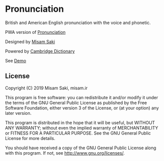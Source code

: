 # Pronunciation

British and American English pronunciation with the voice and phonetic.

PWA version of [Pronunciation](https://cafebazaar.ir/app/ir.misam.pronunciation)

Designed by [Misam Saki](http://misam.ir)

Powered by [Cambridge Dictionary](https://dictionary.cambridge.org)

See [Demo](https://pronunciation.cloudns.asia/)

## License

Copyright (C) 2019  Misam Saki, misam.ir

This program is free software: you can redistribute it and/or modify
it under the terms of the GNU General Public License as published by
the Free Software Foundation, either version 3 of the License, or
(at your option) any later version.

This program is distributed in the hope that it will be useful,
but WITHOUT ANY WARRANTY; without even the implied warranty of
MERCHANTABILITY or FITNESS FOR A PARTICULAR PURPOSE.  See the
GNU General Public License for more details.

You should have received a copy of the GNU General Public License
along with this program.  If not, see <http://www.gnu.org/licenses/>.
